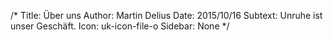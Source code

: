 /*
Title: Über uns
Author: Martin Delius
Date: 2015/10/16
Subtext: Unruhe ist unser Geschäft.
Icon: uk-icon-file-o
Sidebar: None
*/

